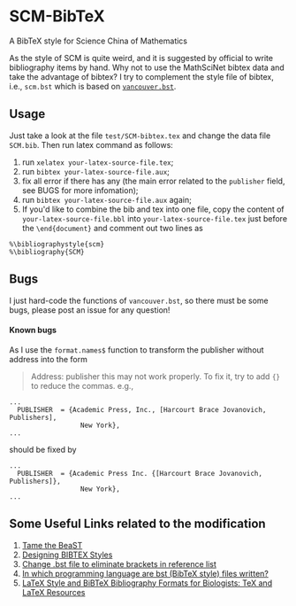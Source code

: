 # SCM-BibTeX
A BibTeX style for Science China of Mathematics

As the style of SCM is quite weird, and it is suggested by official to write bibliography items by hand. Why not to use the MathSciNet bibtex data and take the advantage of bibtex? I try to complement the style file of bibtex, i.e., `scm.bst` which is based on [`vancouver.bst`](https://gitlab.com/fvdbeek/vancouver.bst). 

Usage
--------
Just take a look at the file `test/SCM-bibtex.tex` and change the data file `SCM.bib`. Then run latex command as follows:

1. run `xelatex your-latex-source-file.tex`;
2. run `bibtex your-latex-source-file.aux`;
3. fix all error if there has any (the main error related to the `publisher` field, see BUGS for more infomation);
4. run `bibtex your-latex-source-file.aux` again;
5. If you'd like to combine the bib and tex into one file, copy the content of `your-latex-source-file.bbl` into `your-latex-source-file.tex` just before the `\end{document}` and comment out two lines as
```
%\bibliographystyle{scm}
%\bibliography{SCM}
```

Bugs
--------
I just hard-code the functions of `vancouver.bst`, so there must be some bugs, please post an issue for any question!

#### Known bugs

As I use the `format.names$` function to transform the publisher without address into the form
> Address: publisher
this may not work properly. To fix it, try to add `{}` to reduce the commas. e.g.,
```
...
  PUBLISHER  = {Academic Press, Inc., [Harcourt Brace Jovanovich, Publishers],
                  New York},
...
```
should be fixed by
```
...
  PUBLISHER  = {Academic Press Inc. {[Harcourt Brace Jovanovich, Publishers]},
                  New York},
...
```

Some Useful Links related to the modification
---------------------------------------------
1. [Tame the BeaST](http://tug.ctan.org/info/bibtex/tamethebeast/ttb_en.pdf)
2. [Designing BIBTEX Styles](https://texdoc.org/serve/btxhak.pdf/0)
3. [Change .bst file to eliminate brackets in reference list](https://tex.stackexchange.com/questions/329063/change-bst-file-to-eliminate-brackets-in-reference-list)
4. [In which programming language are bst (BibTeX style) files written?](https://tex.stackexchange.com/questions/157045/in-which-programming-language-are-bst-bibtex-style-files-written)
5. [LaTeX Style and BiBTeX Bibliography Formats for Biologists: 
TeX and LaTeX Resources](http://users.fred.net/tds/lab/latex.html)
